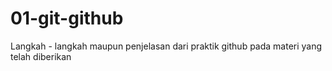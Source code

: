 # 01-git-github
Langkah - langkah maupun penjelasan dari praktik github pada materi yang telah diberikan
